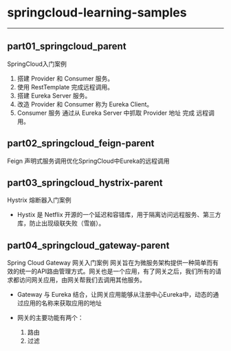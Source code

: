 # springcloud-learning-samples

***

## part01_springcloud_parent

SpringCloud入门案例

  1. 搭建 Provider 和 Consumer 服务。
  2. 使用 RestTemplate 完成远程调用。
  3. 搭建 Eureka Server 服务。
  4. 改造 Provider 和 Consumer 称为 Eureka Client。
  5. Consumer 服务 通过从 Eureka Server 中抓取 Provider 地址 完成 远程调用。

## part02_springcloud_feign-parent

Feign 声明式服务调用优化SpringCloud中Eureka的远程调用

## part03_springcloud_hystrix-parent

Hystrix 熔断器入门案例

- Hystix 是 Netflix 开源的一个延迟和容错库，用于隔离访问远程服务、第三方库，防止出现级联失败（雪崩）。
  
## part04_springcloud_gateway-parent

Spring Cloud Gateway 网关入门案例
网关旨在为微服务架构提供一种简单而有效的统一的API路由管理方式。网关也是一个应用，有了网关之后，我们所有的请求都访问网关应用，由网关帮我们去调用其他服务。

- Gateway 与 Eureka 结合，让网关应用能够从注册中心Eureka中，动态的通过应用的名称来获取应用的地址
- 网关的主要功能有两个：

  1. 路由
  2. 过滤
